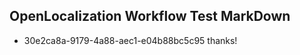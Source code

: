 ## OpenLocalization Workflow Test MarkDown
* 30e2ca8a-9179-4a88-aec1-e04b88bc5c95 thanks!

<!--HONumber=Jul16_HO3-->


